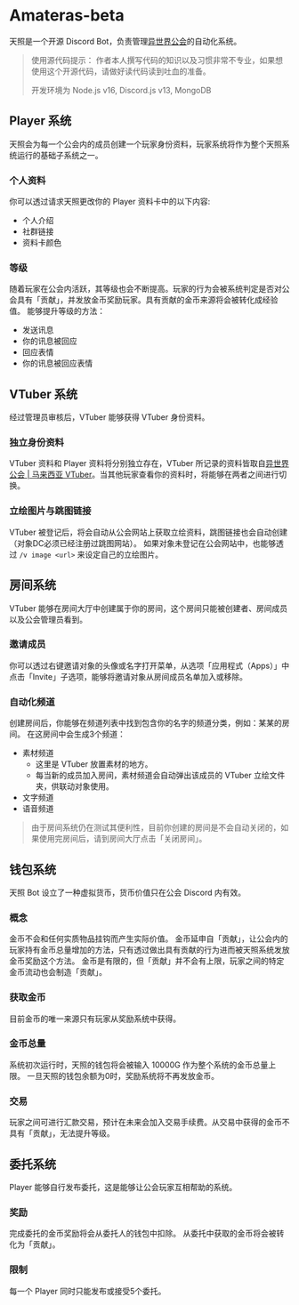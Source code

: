 # Amateras-beta
天照是一个开源 Discord Bot，负责管理[异世界公会](https://isekai.live)的自动化系统。

> 使用源代码提示：
> 作者本人撰写代码的知识以及习惯非常不专业，如果想使用这个开源代码，请做好读代码读到吐血的准备。
>
> 开发环境为 Node.js v16, Discord.js v13, MongoDB

## Player 系统
天照会为每一个公会内的成员创建一个玩家身份资料，玩家系统将作为整个天照系统运行的基础子系统之一。

### 个人资料
你可以透过请求天照更改你的 Player 资料卡中的以下内容:
- 个人介绍
- 社群链接
- 资料卡颜色

### 等级
随着玩家在公会内活跃，其等级也会不断提高。玩家的行为会被系统判定是否对公会具有「贡献」，并发放金币奖励玩家。具有贡献的金币来源将会被转化成经验值。
能够提升等级的方法：
- 发送讯息
- 你的讯息被回应
- 回应表情
- 你的讯息被回应表情

## VTuber 系统
经过管理员审核后，VTuber 能够获得 VTuber 身份资料。

### 独立身份资料
VTuber 资料和 Player 资料将分别独立存在，VTuber 所记录的资料皆取自[异世界公会 | 马来西亚 VTuber](https://isekai.live/vtubers)。当其他玩家查看你的资料时，将能够在两者之间进行切换。

### 立绘图片与跳图链接
VTuber 被登记后，将会自动从公会网站上获取立绘资料，跳图链接也会自动创建（对象DC必须已经注册过跳图网站）。
如果对象未登记在公会网站中，也能够透过 `/v image <url>` 来设定自己的立绘图片。

## 房间系统
VTuber 能够在房间大厅中创建属于你的房间，这个房间只能被创建者、房间成员以及公会管理员看到。

### 邀请成员
你可以透过右键邀请对象的头像或名字打开菜单，从选项「应用程式（Apps）」中点击「Invite」子选项，能够将邀请对象从房间成员名单加入或移除。

### 自动化频道
创建房间后，你能够在频道列表中找到包含你的名字的频道分类，例如：某某的房间。
在这房间中会生成3个频道：
- 素材频道
  - 这里是 VTuber 放置素材的地方。
  - 每当新的成员加入房间，素材频道会自动弹出该成员的 VTuber 立绘文件夹，供联动对象使用。
- 文字频道
- 语音频道

> 由于房间系统仍在测试其便利性，目前你创建的房间是不会自动关闭的，如果使用完房间后，请到房间大厅点击「关闭房间」。

## 钱包系统
天照 Bot 设立了一种虚拟货币，货币价值只在公会 Discord 内有效。

### 概念
金币不会和任何实质物品挂钩而产生实际价值。
金币延申自「贡献」，让公会内的玩家持有金币总量增加的方法，只有透过做出具有贡献的行为进而被天照系统发放金币奖励这个方法。
金币是有限的，但「贡献」并不会有上限，玩家之间的特定金币流动也会制造「贡献」。

### 获取金币
目前金币的唯一来源只有玩家从奖励系统中获得。

### 金币总量
系统初次运行时，天照的钱包将会被输入 10000G 作为整个系统的金币总量上限。
一旦天照的钱包余额为0时，奖励系统将不再发放金币。

### 交易
玩家之间可进行汇款交易，预计在未来会加入交易手续费。从交易中获得的金币不具有「贡献」，无法提升等级。

## 委托系统
Player 能够自行发布委托，这是能够让公会玩家互相帮助的系统。

### 奖励
完成委托的金币奖励将会从委托人的钱包中扣除。
从委托中获取的金币将会被转化为「贡献」。

### 限制
每一个 Player 同时只能发布或接受5个委托。

